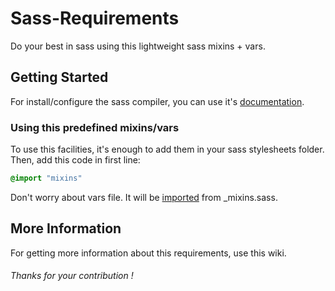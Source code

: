 # Sass-Requirements
Do your best in sass using this lightweight sass mixins + vars.

## Getting Started
For install/configure the sass compiler, you can use it's [documentation](http://sass-lang.com/install).

### Using this predefined mixins/vars
To use this facilities, it's enough to add them in your sass stylesheets folder.
Then, add this code in first line:
```sass
@import "mixins"
```
Don't worry about vars file. It will be [imported](http://sass-lang.com/documentation/file.SASS_REFERENCE.html#import)
from _mixins.sass.

## More Information
For getting more information about this requirements, use this wiki.

###### Thanks for your contribution !
